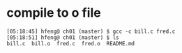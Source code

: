 # compile to o file
```
[05:18:45] hfeng@ ch01 (master) $ gcc -c bill.c fred.c
[05:18:51] hfeng@ ch01 (master) $ ls
bill.c	bill.o	fred.c	fred.o	README.md
```
